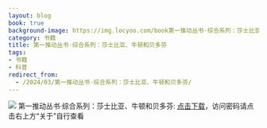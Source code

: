 ```yaml
---
layout: blog
book: true
background-image: https://img.locyoo.com/book第一推动丛书·综合系列：莎士比亚、牛顿和贝多芬.jpg
category: 书籍
title: 第一推动丛书·综合系列：莎士比亚、牛顿和贝多芬
tags:
- 书籍
- 科普
redirect_from:
  - /2024/03/第一推动丛书·综合系列：莎士比亚、牛顿和贝多芬/
---
```

![](https://img.locyoo.com/book第一推动丛书·综合系列：莎士比亚、牛顿和贝多芬.jpg)
第一推动丛书·综合系列：莎士比亚、牛顿和贝多芬: <a name = "ref1" href="https://url18.ctfile.com/f/50983618-1345404502-26010a?p=3619">点击下载</a>，访问密码请点击右上方“关于”自行查看